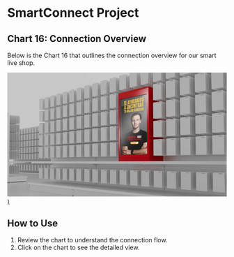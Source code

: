 # SmartConnect Project

## Chart 16: Connection Overview
Below is the Chart 16 that outlines the connection overview for our smart live shop.

[![Chart 16](https://github.com/Saru1989/smartconnect/blob/main/PantallaPrincipal.png?raw=true))]([https://github.com/Saru1989/smartconnect/raw/main/destination.png](https://github.com/Saru1989/smartconnect/blob/main/Destinacion1.png?raw=true))

## How to Use
1. Review the chart to understand the connection flow.
2. Click on the chart to see the detailed view.
